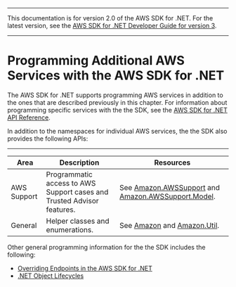 --------

This documentation is for version 2\.0 of the AWS SDK for \.NET\. For the latest version, see the [AWS SDK for \.NET Developer Guide for version 3](https://docs.aws.amazon.com/AWSSdkDocsNET/V3/DeveloperGuide/welcome.html)\.

--------

# Programming Additional AWS Services with the AWS SDK for \.NET<a name="other-apis-intro"></a>

The AWS SDK for \.NET supports programming AWS services in addition to the ones that are described previously in this chapter\. For information about programming specific services with the the SDK, see the [AWS SDK for \.NET API Reference](https://docs.aws.amazon.com/sdkfornet/latest/apidocs/)\.

In addition to the namespaces for individual AWS services, the the SDK also provides the following APIs:


****  

| Area | Description | Resources | 
| --- | --- | --- | 
|  AWS Support  |  Programmatic access to AWS Support cases and Trusted Advisor features\.  |  See [Amazon\.AWSSupport](https://docs.aws.amazon.com/sdkfornet/latest/apidocs/NAWSSupportNET45.html) and [Amazon\.AWSSupport\.Model](https://docs.aws.amazon.com/sdkfornet/latest/apidocs/NAWSSupportNET45.html)\.  | 
|  General  |  Helper classes and enumerations\.  |  See [Amazon](https://docs.aws.amazon.com/sdkfornet/latest/apidocs/NNET45.html) and [Amazon\.Util](https://docs.aws.amazon.com/sdkfornet/latest/apidocs/NUtilNET45.html)\.  | 

Other general programming information for the the SDK includes the following:
+  [Overriding Endpoints in the AWS SDK for \.NET](http://blogs.aws.amazon.com/net/post/Tx1P7UD2UN3DHK6/Overriding-Endpoints-in-the-AWS-SDK-for-NET) 
+  [\.NET Object Lifecycles](http://blogs.aws.amazon.com/net/post/Tx2LIB7WI7JHH69/Object-Lifecycles) 